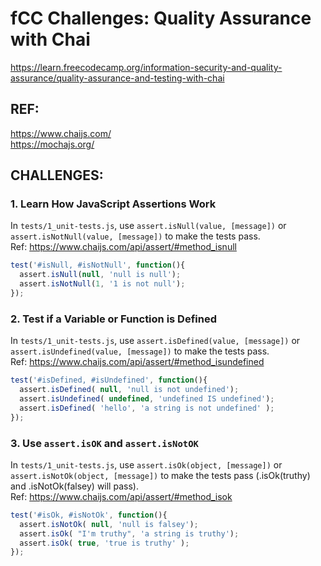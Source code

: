 # fCC Challenges: Quality Assurance with Chai  

https://learn.freecodecamp.org/information-security-and-quality-assurance/quality-assurance-and-testing-with-chai

## REF:  
 https://www.chaijs.com/  
 https://mochajs.org/  

## CHALLENGES:

### 1. Learn How JavaScript Assertions Work  
In `tests/1_unit-tests.js`, use `assert.isNull(value, [message])` or `assert.isNotNull(value, [message])` to make the tests pass.  
Ref: https://www.chaijs.com/api/assert/#method_isnull
 
```js
test('#isNull, #isNotNull', function(){
  assert.isNull(null, 'null is null');
  assert.isNotNull(1, '1 is not null');
});
```

### 2. Test if a Variable or Function is Defined  
In `tests/1_unit-tests.js`, use `assert.isDefined(value, [message])` or `assert.isUndefined(value, [message])` to make the tests pass.  
Ref: https://www.chaijs.com/api/assert/#method_isundefined  
```js
test('#isDefined, #isUndefined', function(){
  assert.isDefined( null, 'null is not undefined');
  assert.isUndefined( undefined, 'undefined IS undefined');
  assert.isDefined( 'hello', 'a string is not undefined' );
});
```

### 3. Use `assert.isOK` and `assert.isNotOK`  
In `tests/1_unit-tests.js`, use `assert.isOk(object, [message])` or `assert.isNotOk(object, [message])` to make the tests pass (.isOk(truthy) and .isNotOk(falsey) will pass).  
Ref: https://www.chaijs.com/api/assert/#method_isok  
```js
test('#isOk, #isNotOk', function(){
  assert.isNotOk( null, 'null is falsey');
  assert.isOk( "I'm truthy", 'a string is truthy');
  assert.isOk( true, 'true is truthy' );
});
```